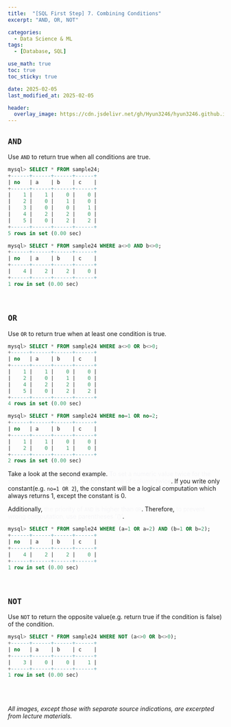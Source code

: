 ```yaml
---
title:  "[SQL First Step] 7. Combining Conditions"
excerpt: "AND, OR, NOT"

categories:
  - Data Science & ML
tags:
  - [Database, SQL]

use_math: true
toc: true
toc_sticky: true

date: 2025-02-05
last_modified_at: 2025-02-05

header:
  overlay_image: https://cdn.jsdelivr.net/gh/Hyun3246/hyun3246.github.io@master/image/overlay image/SQL First Step.png
---
```

## `AND`
Use `AND` to return true when all conditions are true.

```sql
mysql> SELECT * FROM sample24;
+------+------+------+------+
| no   | a    | b    | c    |
+------+------+------+------+
|    1 |    1 |    0 |    0 |
|    2 |    0 |    1 |    0 |
|    3 |    0 |    0 |    1 |
|    4 |    2 |    2 |    0 |
|    5 |    0 |    2 |    2 |
+------+------+------+------+
5 rows in set (0.00 sec)

mysql> SELECT * FROM sample24 WHERE a<>0 AND b<>0;
+------+------+------+------+
| no   | a    | b    | c    |
+------+------+------+------+
|    4 |    2 |    2 |    0 |
+------+------+------+------+
1 row in set (0.00 sec)
```

<br/>

## `OR`
Use `OR` to return true when at least one condition is true.

```sql
mysql> SELECT * FROM sample24 WHERE a<>0 OR b<>0;
+------+------+------+------+
| no   | a    | b    | c    |
+------+------+------+------+
|    1 |    1 |    0 |    0 |
|    2 |    0 |    1 |    0 |
|    4 |    2 |    2 |    0 |
|    5 |    0 |    2 |    2 |
+------+------+------+------+
4 rows in set (0.00 sec)

mysql> SELECT * FROM sample24 WHERE no=1 OR no=2;
+------+------+------+------+
| no   | a    | b    | c    |
+------+------+------+------+
|    1 |    1 |    0 |    0 |
|    2 |    0 |    1 |    0 |
+------+------+------+------+
2 rows in set (0.00 sec)
```
Take a look at the second example. <span style="color:#F5F5F7">To set a numeric value twice for the same column, you should write the name of column twice</span>. If you write only constant(e.g. `no=1 OR 2`), the constant will be a logical computation which always returns 1, except the constant is 0.

Additionally, <span style="color:#F5F5F7">the priority of `AND` is higher than `OR`</span>. Therefore, <span style="color:#F5F5F7">to prevent wrong computation, use parentheses '()'</span>.

```sql
mysql> SELECT * FROM sample24 WHERE (a=1 OR a=2) AND (b=1 OR b=2);
+------+------+------+------+
| no   | a    | b    | c    |
+------+------+------+------+
|    4 |    2 |    2 |    0 |
+------+------+------+------+
1 row in set (0.00 sec)
```

<br/>

## `NOT`
Use `NOT` to return the opposite value(e.g. return true if the condition is false) of the condition.

```sql
mysql> SELECT * FROM sample24 WHERE NOT (a<>0 OR b<>0);
+------+------+------+------+
| no   | a    | b    | c    |
+------+------+------+------+
|    3 |    0 |    0 |    1 |
+------+------+------+------+
1 row in set (0.00 sec)
```

<br/>
<br/>

*All images, except those with separate source indications, are excerpted from lecture materials.*